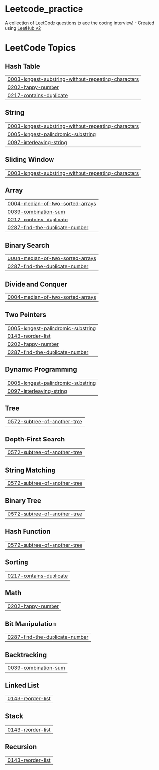 # Leetcode_practice
A collection of LeetCode questions to ace the coding interview! - Created using [LeetHub v2](https://github.com/arunbhardwaj/LeetHub-2.0)

<!---LeetCode Topics Start-->
# LeetCode Topics
## Hash Table
|  |
| ------- |
| [0003-longest-substring-without-repeating-characters](https://github.com/parkilwoo/Leetcode_practice/tree/master/0003-longest-substring-without-repeating-characters) |
| [0202-happy-number](https://github.com/parkilwoo/Leetcode_practice/tree/master/0202-happy-number) |
| [0217-contains-duplicate](https://github.com/parkilwoo/Leetcode_practice/tree/master/0217-contains-duplicate) |
## String
|  |
| ------- |
| [0003-longest-substring-without-repeating-characters](https://github.com/parkilwoo/Leetcode_practice/tree/master/0003-longest-substring-without-repeating-characters) |
| [0005-longest-palindromic-substring](https://github.com/parkilwoo/Leetcode_practice/tree/master/0005-longest-palindromic-substring) |
| [0097-interleaving-string](https://github.com/parkilwoo/Leetcode_practice/tree/master/0097-interleaving-string) |
## Sliding Window
|  |
| ------- |
| [0003-longest-substring-without-repeating-characters](https://github.com/parkilwoo/Leetcode_practice/tree/master/0003-longest-substring-without-repeating-characters) |
## Array
|  |
| ------- |
| [0004-median-of-two-sorted-arrays](https://github.com/parkilwoo/Leetcode_practice/tree/master/0004-median-of-two-sorted-arrays) |
| [0039-combination-sum](https://github.com/parkilwoo/Leetcode_practice/tree/master/0039-combination-sum) |
| [0217-contains-duplicate](https://github.com/parkilwoo/Leetcode_practice/tree/master/0217-contains-duplicate) |
| [0287-find-the-duplicate-number](https://github.com/parkilwoo/Leetcode_practice/tree/master/0287-find-the-duplicate-number) |
## Binary Search
|  |
| ------- |
| [0004-median-of-two-sorted-arrays](https://github.com/parkilwoo/Leetcode_practice/tree/master/0004-median-of-two-sorted-arrays) |
| [0287-find-the-duplicate-number](https://github.com/parkilwoo/Leetcode_practice/tree/master/0287-find-the-duplicate-number) |
## Divide and Conquer
|  |
| ------- |
| [0004-median-of-two-sorted-arrays](https://github.com/parkilwoo/Leetcode_practice/tree/master/0004-median-of-two-sorted-arrays) |
## Two Pointers
|  |
| ------- |
| [0005-longest-palindromic-substring](https://github.com/parkilwoo/Leetcode_practice/tree/master/0005-longest-palindromic-substring) |
| [0143-reorder-list](https://github.com/parkilwoo/Leetcode_practice/tree/master/0143-reorder-list) |
| [0202-happy-number](https://github.com/parkilwoo/Leetcode_practice/tree/master/0202-happy-number) |
| [0287-find-the-duplicate-number](https://github.com/parkilwoo/Leetcode_practice/tree/master/0287-find-the-duplicate-number) |
## Dynamic Programming
|  |
| ------- |
| [0005-longest-palindromic-substring](https://github.com/parkilwoo/Leetcode_practice/tree/master/0005-longest-palindromic-substring) |
| [0097-interleaving-string](https://github.com/parkilwoo/Leetcode_practice/tree/master/0097-interleaving-string) |
## Tree
|  |
| ------- |
| [0572-subtree-of-another-tree](https://github.com/parkilwoo/Leetcode_practice/tree/master/0572-subtree-of-another-tree) |
## Depth-First Search
|  |
| ------- |
| [0572-subtree-of-another-tree](https://github.com/parkilwoo/Leetcode_practice/tree/master/0572-subtree-of-another-tree) |
## String Matching
|  |
| ------- |
| [0572-subtree-of-another-tree](https://github.com/parkilwoo/Leetcode_practice/tree/master/0572-subtree-of-another-tree) |
## Binary Tree
|  |
| ------- |
| [0572-subtree-of-another-tree](https://github.com/parkilwoo/Leetcode_practice/tree/master/0572-subtree-of-another-tree) |
## Hash Function
|  |
| ------- |
| [0572-subtree-of-another-tree](https://github.com/parkilwoo/Leetcode_practice/tree/master/0572-subtree-of-another-tree) |
## Sorting
|  |
| ------- |
| [0217-contains-duplicate](https://github.com/parkilwoo/Leetcode_practice/tree/master/0217-contains-duplicate) |
## Math
|  |
| ------- |
| [0202-happy-number](https://github.com/parkilwoo/Leetcode_practice/tree/master/0202-happy-number) |
## Bit Manipulation
|  |
| ------- |
| [0287-find-the-duplicate-number](https://github.com/parkilwoo/Leetcode_practice/tree/master/0287-find-the-duplicate-number) |
## Backtracking
|  |
| ------- |
| [0039-combination-sum](https://github.com/parkilwoo/Leetcode_practice/tree/master/0039-combination-sum) |
## Linked List
|  |
| ------- |
| [0143-reorder-list](https://github.com/parkilwoo/Leetcode_practice/tree/master/0143-reorder-list) |
## Stack
|  |
| ------- |
| [0143-reorder-list](https://github.com/parkilwoo/Leetcode_practice/tree/master/0143-reorder-list) |
## Recursion
|  |
| ------- |
| [0143-reorder-list](https://github.com/parkilwoo/Leetcode_practice/tree/master/0143-reorder-list) |
<!---LeetCode Topics End-->